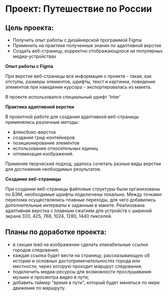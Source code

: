 # Проект: Путешествие по России

## Цель проекта:
* Получить опыт работы с дизайнерской программой Figma
* Применить на практике полученные знания по адаптивной верстке 
* Создать веб-страницу, корректно отображающуюся на популярных медиа-устройствах

**Опыт работы с Figma**

При верстке веб-страницы вся информация о проекте - такая, как отступы, размеры элементов, шрифты, текст и картинки, поведение элементов при наведении курсора - экспортировалась из макета.

В проекте использовался специальный шрифт 'Inter'

**Практика адаптивной верстки**

В проектной работе для создания адаптивной веб-страницы применялись различные методы:
- флексбокс-верстка
- создание грид-контейнеров
- позиционирование элементов
- использование относительных единиц
- оптимизация изображений.

Применяя творческий подход, удалось сочетать разные виды верстки для достижения необходимых результатов.

**Создание веб-страницы**

При создании веб-страницы файловые структуры были организованы по БЭМ, необходимые шрифты подключены локально.
Между точками перелома осуществлялись плавные переходы, для чего добавились дополнительные интервалы к заданным в макете. Реализована адаптивная верстка с плавным сжатием для устройств с шириной экрана 320, 425, 768, 1024, 1280, 1440 пикселей.

## Планы по доработке проекта:
- в секции lead на изображении сделать кликабельные ссылки городов следования;
- каждая ссылка будет вести на страницу, рассказывающую об истории и основных достопримечательностях города или местности, через которую проходит маршрут следования;
- подключить медиа-ресурсы для возможности прослушивания музыки и просмотра видео в пути;
- добавить таймер "время в пути", который будет меняться по мере движения по маршруту.

